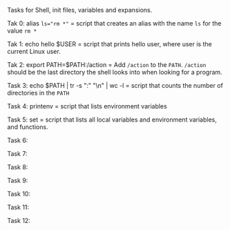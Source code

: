 Tasks for Shell, init files, variables and expansions.

Tak 0: alias ```ls="rm *"``` = script that creates an alias with the name ```ls``` for the value ```rm *```

Tak 1: echo hello $USER = script that prints hello user, where user is the current Linux user.

Tak 2: export PATH=$PATH:/action = Add ```/action``` to the ```PATH```. ```/action``` should be the last directory the shell looks into when looking for a program.

Task 3: echo $PATH | tr -s ":" "\n" | wc -l = script that counts the number of directories in the ```PATH```

Task 4: printenv = script that lists environment variables

Task 5: set = script that lists all local variables and environment variables, and functions.

Task 6:

Task 7:

Task 8:

Task 9:

Task 10:

Task 11:

Task 12:


